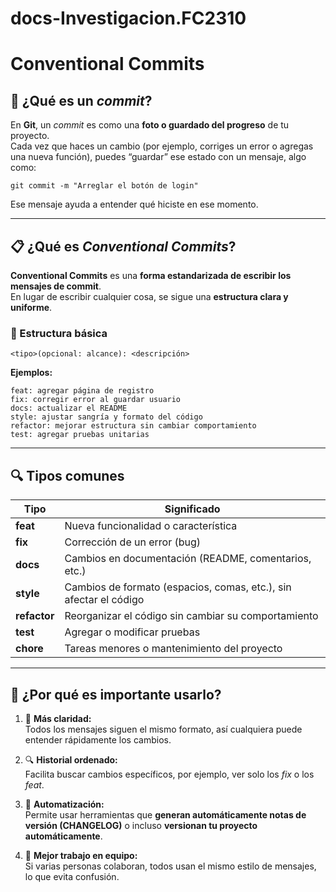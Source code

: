 # docs-Investigacion.FC2310
# Conventional Commits

## 💬 ¿Qué es un *commit*?

En **Git**, un *commit* es como una **foto o guardado del progreso** de tu proyecto.  
Cada vez que haces un cambio (por ejemplo, corriges un error o agregas una nueva función), puedes “guardar” ese estado con un mensaje, algo como:

```
git commit -m "Arreglar el botón de login"
```

Ese mensaje ayuda a entender qué hiciste en ese momento.

---

## 📋 ¿Qué es *Conventional Commits*?

**Conventional Commits** es una **forma estandarizada de escribir los mensajes de commit**.  
En lugar de escribir cualquier cosa, se sigue una **estructura clara y uniforme**.

### 🧩 Estructura básica

```
<tipo>(opcional: alcance): <descripción>
```

**Ejemplos:**
```
feat: agregar página de registro
fix: corregir error al guardar usuario
docs: actualizar el README
style: ajustar sangría y formato del código
refactor: mejorar estructura sin cambiar comportamiento
test: agregar pruebas unitarias
```

---

## 🔍 Tipos comunes

| Tipo | Significado |
|------|--------------|
| **feat** | Nueva funcionalidad o característica |
| **fix** | Corrección de un error (bug) |
| **docs** | Cambios en documentación (README, comentarios, etc.) |
| **style** | Cambios de formato (espacios, comas, etc.), sin afectar el código |
| **refactor** | Reorganizar el código sin cambiar su comportamiento |
| **test** | Agregar o modificar pruebas |
| **chore** | Tareas menores o mantenimiento del proyecto |

---

## 🌟 ¿Por qué es importante usarlo?

1. 🧠 **Más claridad:**  
   Todos los mensajes siguen el mismo formato, así cualquiera puede entender rápidamente los cambios.

2. 🔍 **Historial ordenado:**  
   Facilita buscar cambios específicos, por ejemplo, ver solo los *fix* o los *feat*.

3. 🤖 **Automatización:**  
   Permite usar herramientas que **generan automáticamente notas de versión (CHANGELOG)** o incluso **versionan tu proyecto automáticamente**.

4. 👥 **Mejor trabajo en equipo:**  
   Si varias personas colaboran, todos usan el mismo estilo de mensajes, lo que evita confusión.
